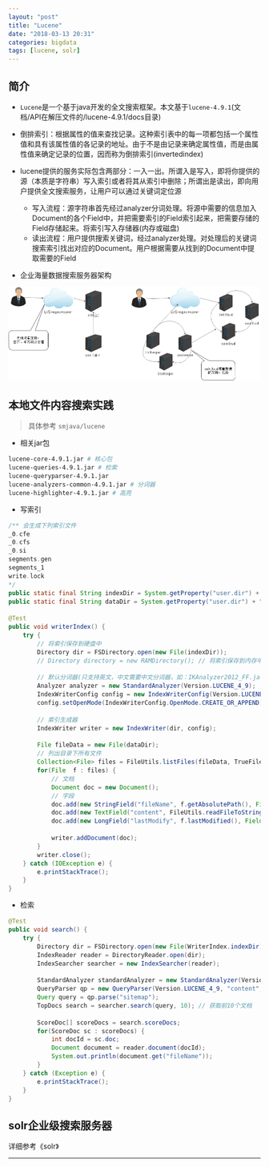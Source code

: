 ```yaml
---
layout: "post"
title: "Lucene"
date: "2018-03-13 20:31"
categories: bigdata
tags: [lucene, solr]
---
```


## 简介

- `Lucene`是一个基于java开发的全文搜索框架。本文基于`lucene-4.9.1`(文档/API在解压文件的/lucene-4.9.1/docs目录)
- 倒排索引：根据属性的值来查找记录。这种索引表中的每一项都包括一个属性值和具有该属性值的各记录的地址。由于不是由记录来确定属性值，而是由属性值来确定记录的位置，因而称为倒排索引(invertedindex)
- lucene提供的服务实际包含两部分：一入一出。所谓入是写入，即将你提供的源（本质是字符串）写入索引或者将其从索引中删除；所谓出是读出，即向用户提供全文搜索服务，让用户可以通过关键词定位源
    - 写入流程：源字符串首先经过analyzer分词处理。将源中需要的信息加入Document的各个Field中，并把需要索引的Field索引起来，把需要存储的Field存储起来。将索引写入存储器(内存或磁盘)
    - 读出流程：用户提供搜索关键词，经过analyzer处理。对处理后的关键词搜索索引找出对应的Document。用户根据需要从找到的Document中提取需要的Field

- 企业海量数据搜索服务器架构

![企业海量数据搜索服务器架构](/data/images/bigdata/solr-arch.png)

## 本地文件内容搜索实践

> 具体参考 `smjava/lucene`

- 相关jar包

```bash
lucene-core-4.9.1.jar # 核心包
lucene-queries-4.9.1.jar # 检索
lucene-queryparser-4.9.1.jar 
lucene-analyzers-common-4.9.1.jar # 分词器
lucene-highlighter-4.9.1.jar # 高亮
```

- 写索引

```java
/** 会生成下列索引文件
_0.cfe
_0.cfs
_0.si
segments.gen
segments_1
write.lock
*/
public static final String indexDir = System.getProperty("user.dir") + "/demo_index"; // 存放索引的文件夹
public static final String dataDir = System.getProperty("user.dir") + "/qq"; // 数据文件夹

@Test
public void writerIndex() {
    try {
        // 将索引保存到硬盘中
        Directory dir = FSDirectory.open(new File(indexDir));
        // Directory directory = new RAMDirectory(); // 将索引保存到内存中

        // 默认分词器(只支持英文，中文需要中文分词器，如：IKAnalyzer2012_FF.jar)
        Analyzer analyzer = new StandardAnalyzer(Version.LUCENE_4_9);
        IndexWriterConfig config = new IndexWriterConfig(Version.LUCENE_4_9, analyzer);
        config.setOpenMode(IndexWriterConfig.OpenMode.CREATE_OR_APPEND); // 增量添加索引(之前的索引数据不会覆盖)

        // 索引生成器
        IndexWriter writer = new IndexWriter(dir, config);

        File fileData = new File(dataDir);
        // 列出目录下所有文件
        Collection<File> files = FileUtils.listFiles(fileData, TrueFileFilter.INSTANCE, TrueFileFilter.INSTANCE);
        for(File  f : files) {
            // 文档
            Document doc = new Document();
            // 字段
            doc.add(new StringField("fileName", f.getAbsolutePath(), Field.Store.YES)); // 文件名
            doc.add(new TextField("content", FileUtils.readFileToString(f), Field.Store.YES)); // 文件内容
            doc.add(new LongField("lastModify", f.lastModified(), Field.Store.YES)); // 上次修改时间

            writer.addDocument(doc);
        }
        writer.close();
    } catch (IOException e) {
        e.printStackTrace();
    }
}
```

- 检索

```java
@Test
public void search() {
    try {
        Directory dir = FSDirectory.open(new File(WriterIndex.indexDir));
        IndexReader reader = DirectoryReader.open(dir);
        IndexSearcher searcher = new IndexSearcher(reader);

        StandardAnalyzer standardAnalyzer = new StandardAnalyzer(Version.LUCENE_4_9);
        QueryParser qp = new QueryParser(Version.LUCENE_4_9, "content", standardAnalyzer);
        Query query = qp.parse("sitemap");
        TopDocs search = searcher.search(query, 10); // 获取前10个文档

        ScoreDoc[] scoreDocs = search.scoreDocs;
        for(ScoreDoc sc : scoreDocs) {
            int docId = sc.doc;
            Document document = reader.document(docId);
            System.out.println(document.get("fileName"));
        }
    } catch (Exception e) {
        e.printStackTrace();
    }
}
```

## solr企业级搜索服务器

详细参考《solr》




---
